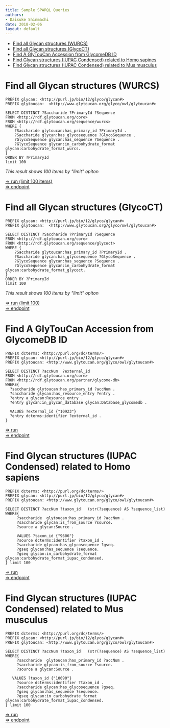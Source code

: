 ```yaml
---
title: Sample SPARQL Queries
authors:
- Daisuke Shinmachi
date: 2018-02-06
layout: default
---
```


<!-- TOC depthFrom:1 depthTo:6 withLinks:1 updateOnSave:1 orderedList:0 -->

- [Find all Glycan structures (WURCS)](#find-all-glycan-structures-wurcs)
- [Find all Glycan structures (GlycoCT)](#find-all-glycan-structures-glycoct)
- [Find A GlyTouCan Accession from GlycomeDB ID](#find-a-glytoucan-accession-from-glycomedb-id)
- [Find Glycan structures (IUPAC Condensed) related to Homo sapines](#find-glycan-structures-iupac-condensed-related-to-homo-sapiens)
- [Find Glycan structures (IUPAC Condensed) related to Mus musculus](#find-glycan-structures-iupac-condensed-related-to-mus-musculus)

<!-- /TOC -->


# Find all Glycan structures (WURCS)

```
PREFIX glycan: <http://purl.jp/bio/12/glyco/glycan#>
PREFIX glytoucan:  <http://www.glytoucan.org/glyco/owl/glytoucan#>

SELECT DISTINCT ?Saccharide ?PrimaryId ?Sequence
FROM <http://rdf.glytoucan.org/core>
FROM <http://rdf.glytoucan.org/sequence/wurcs>
WHERE {
    ?Saccharide glytoucan:has_primary_id ?PrimaryId .
    ?Saccharide glycan:has_glycosequence ?GlycoSequence .
    ?GlycoSequence glycan:has_sequence ?Sequence .
    ?GlycoSequence glycan:in_carbohydrate_format glycan:carbohydrate_format_wurcs.
}
ORDER BY ?PrimaryId
limit 100
```

*This result shows 100 items by "limit" opiton*

[=> run (limit 100 items)](https://ts.glytoucan.org/sparql?default-graph-uri=&query=PREFIX+glycan%3A+%3Chttp%3A%2F%2Fpurl.jp%2Fbio%2F12%2Fglyco%2Fglycan%23%3E%0D%0APREFIX+glytoucan%3A++%3Chttp%3A%2F%2Fwww.glytoucan.org%2Fglyco%2Fowl%2Fglytoucan%23%3E%0D%0A%0D%0ASELECT+DISTINCT+%3FSaccharide+%3FPrimaryId+%3FSequence%0D%0AFROM+%3Chttp%3A%2F%2Frdf.glytoucan.org%2Fcore%3E%0D%0AFROM+%3Chttp%3A%2F%2Frdf.glytoucan.org%2Fsequence%2Fwurcs%3E%0D%0AWHERE+%7B%0D%0A++++%3FSaccharide+glytoucan%3Ahas_primary_id+%3FPrimaryId+.%0D%0A++++%3FSaccharide+glycan%3Ahas_glycosequence+%3FGlycoSequence+.%0D%0A++++%3FGlycoSequence+glycan%3Ahas_sequence+%3FSequence+.%0D%0A++++%3FGlycoSequence+glycan%3Ain_carbohydrate_format+glycan%3Acarbohydrate_format_wurcs.%0D%0A%7D%0D%0AORDER+BY+%3FPrimaryId%0D%0Alimit+100&format=text%2Fhtml&timeout=0&debug=on)<br>
[=> endpoint](https://ts.glytoucan.org/sparql)


# Find all Glycan structures (GlycoCT)

```
PREFIX glycan: <http://purl.jp/bio/12/glyco/glycan#>
PREFIX glytoucan:  <http://www.glytoucan.org/glyco/owl/glytoucan#>

SELECT DISTINCT ?Saccharide ?PrimaryId ?Sequence
FROM <http://rdf.glytoucan.org/core>
FROM <http://rdf.glytoucan.org/sequence/glycoct>
WHERE {
    ?Saccharide glytoucan:has_primary_id ?PrimaryId .
    ?Saccharide glycan:has_glycosequence ?GlycoSequence .
    ?GlycoSequence glycan:has_sequence ?Sequence .
    ?GlycoSequence glycan:in_carbohydrate_format glycan:carbohydrate_format_glycoct.
}
ORDER BY ?PrimaryId
limit 100
```

*This result shows 100 items by "limit" opiton*

[=> run (limit 100)](https://ts.glytoucan.org/sparql?default-graph-uri=&query=PREFIX+glycan%3A+%3Chttp%3A%2F%2Fpurl.jp%2Fbio%2F12%2Fglyco%2Fglycan%23%3E%0D%0APREFIX+glytoucan%3A++%3Chttp%3A%2F%2Fwww.glytoucan.org%2Fglyco%2Fowl%2Fglytoucan%23%3E%0D%0A%0D%0ASELECT+DISTINCT+%3FSaccharide+%3FPrimaryId+%3FSequence%0D%0AFROM+%3Chttp%3A%2F%2Frdf.glytoucan.org%2Fcore%3E%0D%0AFROM+%3Chttp%3A%2F%2Frdf.glytoucan.org%2Fsequence%2Fglycoct%3E%0D%0AWHERE+%7B%0D%0A++++%3FSaccharide+glytoucan%3Ahas_primary_id+%3FPrimaryId+.%0D%0A++++%3FSaccharide+glycan%3Ahas_glycosequence+%3FGlycoSequence+.%0D%0A++++%3FGlycoSequence+glycan%3Ahas_sequence+%3FSequence+.%0D%0A++++%3FGlycoSequence+glycan%3Ain_carbohydrate_format+glycan%3Acarbohydrate_format_glycoct.%0D%0A%7D%0D%0AORDER+BY+%3FPrimaryId%0D%0Alimit+100&format=text%2Fhtml&timeout=0&debug=on)<br>
[=> endpoint](https://ts.glytoucan.org/sparql)


# Find A GlyTouCan Accession from GlycomeDB ID

```
PREFIX dcterms: <http://purl.org/dc/terms/>
PREFIX glycan: <http://purl.jp/bio/12/glyco/glycan#>
PREFIX glytoucan: <http://www.glytoucan.org/glyco/owl/glytoucan#>

SELECT DISTINCT ?accNum  ?external_id
FROM <http://rdf.glytoucan.org/core>
FROM <http://rdf.glytoucan.org/partner/glycome-db>
WHERE{
  ?saccharide glytoucan:has_primary_id ?accNum .
  ?saccharide glycan:has_resource_entry ?entry .
  ?entry a glycan:Resource_entry .
  ?entry glycan:in_glycan_database glycan:Database_glycomedb .

  VALUES ?external_id {"10923"}
  ?entry dcterms:identifier ?external_id .
}
```

[=> run](https://ts.glytoucan.org/sparql?default-graph-uri=&query=PREFIX+dcterms%3A+%3Chttp%3A%2F%2Fpurl.org%2Fdc%2Fterms%2F%3E%0D%0APREFIX+glycan%3A+%3Chttp%3A%2F%2Fpurl.jp%2Fbio%2F12%2Fglyco%2Fglycan%23%3E%0D%0APREFIX+glytoucan%3A+%3Chttp%3A%2F%2Fwww.glytoucan.org%2Fglyco%2Fowl%2Fglytoucan%23%3E%0D%0A%0D%0ASELECT+DISTINCT+%3FaccNum++%3Fexternal_id%0D%0AFROM+%3Chttp%3A%2F%2Frdf.glytoucan.org%2Fcore%3E%0D%0AFROM+%3Chttp%3A%2F%2Frdf.glytoucan.org%2Fpartner%2Fglycome-db%3E%0D%0AWHERE%7B%0D%0A++%3Fsaccharide+glytoucan%3Ahas_primary_id+%3FaccNum+.%0D%0A++%3Fsaccharide+glycan%3Ahas_resource_entry+%3Fentry+.%0D%0A++%3Fentry+a+glycan%3AResource_entry+.%0D%0A++%3Fentry+glycan%3Ain_glycan_database+glycan%3ADatabase_glycomedb+.%0D%0A%0D%0A++VALUES+%3Fexternal_id+%7B%2210923%22%7D%0D%0A++%3Fentry+dcterms%3Aidentifier+%3Fexternal_id+.%0D%0A%7D+&format=text%2Fhtml&timeout=0&debug=on)<br>
[=> endpoint](https://ts.glytoucan.org/sparql)


# Find Glycan structures (IUPAC Condensed) related to Homo sapiens

```
PREFIX dcterms: <http://purl.org/dc/terms/>
PREFIX glycan: <http://purl.jp/bio/12/glyco/glycan#>
PREFIX glytoucan: <http://www.glytoucan.org/glyco/owl/glytoucan#>

SELECT DISTINCT ?accNum ?taxon_id   (str(?sequence) AS ?sequence_list)
WHERE{
	 ?saccharide  glytoucan:has_primary_id ?accNum .
	 ?saccharide glycan:is_from_source ?source.
	 ?source a glycan:Source .

	 VALUES ?taxon_id {"9606"}
	 ?source dcterms:identifier ?taxon_id .
	 ?saccharide glycan:has_glycosequence ?gseq.
	 ?gseq glycan:has_sequence ?sequence.
	 ?gseq glycan:in_carbohydrate_format glycan:carbohydrate_format_iupac_condensed.
} limit 100
```

[=> run](https://ts.glytoucan.org/sparql?default-graph-uri=&query=PREFIX+dcterms%3A+%3Chttp%3A%2F%2Fpurl.org%2Fdc%2Fterms%2F%3E%0D%0APREFIX+glycan%3A+%3Chttp%3A%2F%2Fpurl.jp%2Fbio%2F12%2Fglyco%2Fglycan%23%3E%0D%0APREFIX+glytoucan%3A+%3Chttp%3A%2F%2Fwww.glytoucan.org%2Fglyco%2Fowl%2Fglytoucan%23%3E%0D%0A%0D%0ASELECT+DISTINCT+%3FaccNum+%3Ftaxon_id+++%28str%28%3Fsequence%29+AS+%3Fsequence_list%29%0D%0AWHERE%7B%0D%0A%09+%3Fsaccharide++glytoucan%3Ahas_primary_id+%3FaccNum+.%0D%0A%09+%3Fsaccharide+glycan%3Ais_from_source+%3Fsource.%0D%0A%09+%3Fsource+a+glycan%3ASource+.%0D%0A%09+VALUES+%3Ftaxon_id+%7B%229606%22%7D%0D%0A%09+%3Fsource+dcterms%3Aidentifier+%3Ftaxon_id+.%0D%0A%09+%3Fsaccharide+glycan%3Ahas_glycosequence+%3Fgseq.%0D%0A%09+%3Fgseq+glycan%3Ahas_sequence+%3Fsequence.%0D%0A%09+%3Fgseq+glycan%3Ain_carbohydrate_format+glycan%3Acarbohydrate_format_iupac_condensed.%0D%0A%7D+limit+100&format=text%2Fhtml&timeout=0&debug=on)<br>
[=> endpoint](https://ts.glytoucan.org/sparql)



# Find Glycan structures (IUPAC Condensed) related to Mus musculus

```
PREFIX dcterms: <http://purl.org/dc/terms/>
PREFIX glycan: <http://purl.jp/bio/12/glyco/glycan#>
PREFIX glytoucan: <http://www.glytoucan.org/glyco/owl/glytoucan#>

SELECT DISTINCT ?accNum ?taxon_id   (str(?sequence) AS ?sequence_list)
WHERE{
	 ?saccharide  glytoucan:has_primary_id ?accNum .
	 ?saccharide glycan:is_from_source ?source.
	 ?source a glycan:Source .

   VALUES ?taxon_id {"10090"}
	 ?source dcterms:identifier ?taxon_id .
	 ?saccharide glycan:has_glycosequence ?gseq.
	 ?gseq glycan:has_sequence ?sequence.
	 ?gseq glycan:in_carbohydrate_format glycan:carbohydrate_format_iupac_condensed.
} limit 100
```

[=> run](https://ts.glytoucan.org/sparql?default-graph-uri=&query=PREFIX+dcterms%3A+%3Chttp%3A%2F%2Fpurl.org%2Fdc%2Fterms%2F%3E%0D%0APREFIX+glycan%3A+%3Chttp%3A%2F%2Fpurl.jp%2Fbio%2F12%2Fglyco%2Fglycan%23%3E%0D%0APREFIX+glytoucan%3A+%3Chttp%3A%2F%2Fwww.glytoucan.org%2Fglyco%2Fowl%2Fglytoucan%23%3E%0D%0A%0D%0ASELECT+DISTINCT+%3FaccNum+%3Ftaxon_id+++%28str%28%3Fsequence%29+AS+%3Fsequence_list%29%0D%0AWHERE%7B%0D%0A%09+%3Fsaccharide++glytoucan%3Ahas_primary_id+%3FaccNum+.%0D%0A%09+%3Fsaccharide+glycan%3Ais_from_source+%3Fsource.%0D%0A%09+%3Fsource+a+glycan%3ASource+.%0D%0A%0D%0A+++VALUES+%3Ftaxon_id+%7B%2210090%22%7D%0D%0A%09+%3Fsource+dcterms%3Aidentifier+%3Ftaxon_id+.%0D%0A%09+%3Fsaccharide+glycan%3Ahas_glycosequence+%3Fgseq.%0D%0A%09+%3Fgseq+glycan%3Ahas_sequence+%3Fsequence.%0D%0A%09+%3Fgseq+glycan%3Ain_carbohydrate_format+glycan%3Acarbohydrate_format_iupac_condensed.%0D%0A%7D+limit+100&format=text%2Fhtml&timeout=0&debug=on)<br>
[=> endpoint](https://ts.glytoucan.org/sparql)

